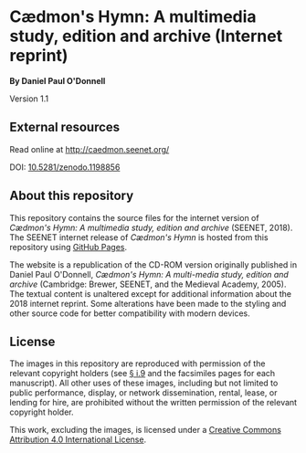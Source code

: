 # Cædmon's Hymn: A multimedia study, edition and archive (Internet reprint)
**By Daniel Paul O'Donnell**

Version 1.1

## External resources

Read online at http://caedmon.seenet.org/

DOI: [10.5281/zenodo.1198856](https://doi.org/10.5281/zenodo.1198856)

## About this repository

This repository contains the source files for the internet version of
*Cædmon's Hymn: A multimedia study, edition and archive* (SEENET, 2018).
The SEENET internet release of *Cædmon's Hymn* is hosted from this repository
using [GitHub Pages](https://pages.github.com/).

The website is a republication of the CD-ROM version originally published in
Daniel Paul O'Donnell, *Cædmon's Hymn: A multi-media study, edition and
archive* (Cambridge: Brewer, SEENET, and the Medieval Academy, 2005). The
textual content is unaltered except for additional information about the 2018
internet reprint. Some alterations have been made to the styling and other
source code for better compatibility with modern devices.

## License

The images in this repository are reproduced with permission of the relevant copyright holders (see [§ i.9](./htm/frontmatter/preface.html#PREFACE.200) and the facsimiles pages for each manuscript). All other uses of these images, including but not limited to public performance, display, or network dissemination, rental, lease, or lending for hire, are prohibited without the written permission of the relevant copyright holder.

This work, excluding the images, is licensed under a [Creative Commons
Attribution 4.0 International License](http://creativecommons.org/licenses/by/4.0/).
